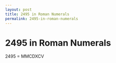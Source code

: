 ```yaml
---
layout: post
title: 2495 in Roman Numerals
permalink: 2495-in-roman-numerals
---
```


# 2495 in Roman Numerals

2495 = MMCDXCV
